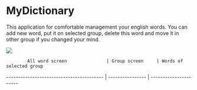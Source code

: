 # MyDictionary
This application for comfortable management your english words. You can add new word, put it on selected group, delete this word and move it in other group if you changed your mind. 

![](https://sun9-6.userapi.com/c840434/v840434063/70193/egkuHL8KIB0.jpg)

            All word screen               | Group screen     | Words of selected group
----------------------------------------- | ---------------- | ----------------------
